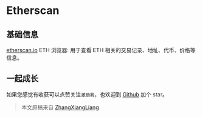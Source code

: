# Etherscan

## 基础信息

[etherscan.io](https://etherscan.io/) ETH 浏览器: 用于查看 ETH 相关的交易记录、地址、代币、价格等信息。

## 一起成长

如果您感觉有收获可以点赞关注`激励我`，也欢迎到 [Github](https://github.com/zhangxiangliang/blockchain-101) 加个 star。

> 本文原稿来自 [ZhangXiangLiang](https://github.com/zhangxiangliang)
